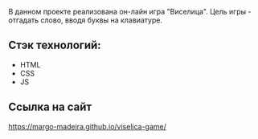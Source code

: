 В данном проекте реализована он-лайн игра "Виселица". Цель игры - отгадать слово, вводя буквы на клавиатуре.

## Стэк технологий: 
- HTML
- CSS
- JS

## Ссылка на сайт
https://margo-madeira.github.io/viselica-game/
